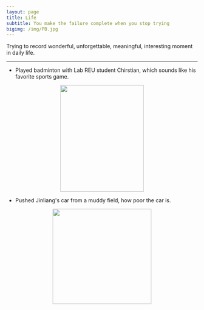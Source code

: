 ```yaml
---
layout: page
title: Life
subtitle: You make the failure complete when you stop trying
bigimg: /img/PB.jpg
---
```


Trying to record wonderful, unforgettable, meaningful, interesting moment in daily life.

<hr>

* Played badminton with Lab REU student Chirstian, which sounds like his favorite sports game.

<p align="center">
  <img width="220" height="280" src="https://i.imgur.com/PDeCKkb.jpg">
</p>

* Pushed Jinliang's car from a muddy field, how poor the car is.

<p align="center">
  <img width="260" height="250" src="https://i.imgur.com/IIXthxt.jpg">
</p>

